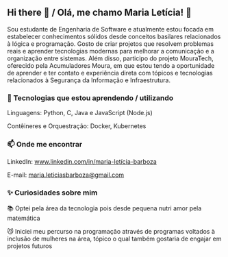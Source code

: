 ## Hi there 👋 / Olá, me chamo Maria Letícia! 👋

Sou estudante de Engenharia de Software e atualmente estou focada em estabelecer conhecimentos sólidos desde conceitos basilares relacionados à lógica e programação. Gosto de criar projetos que resolvem problemas reais e aprender tecnologias modernas para melhorar a comunicação e a organização entre sistemas.
Além disso, participo do projeto MouraTech, oferecido pela Acumuladores Moura, em que estou tendo a oportunidade de aprender e ter contato e experiência direta com tópicos e tecnologias relacionados à Segurança da Informação e Infraestrutura.

### 🚀 Tecnologias que estou aprendendo / utilizando

Linguagens: Python, C, Java e JavaScript (Node.js)

Contêineres e Orquestração: Docker, Kubernetes


### 📫 Onde me encontrar

LinkedIn: www.linkedin.com/in/maria-letícia-barboza

E-mail: maria.leticiasbarboza@gmail.com


### ✨ Curiosidades sobre mim

📚 Optei pela área da tecnologia pois desde pequena nutri amor pela matemática

😼 Iniciei meu percurso na programação através de programas voltados à inclusão de mulheres na área, tópico o qual também gostaria de engajar em projetos futuros

